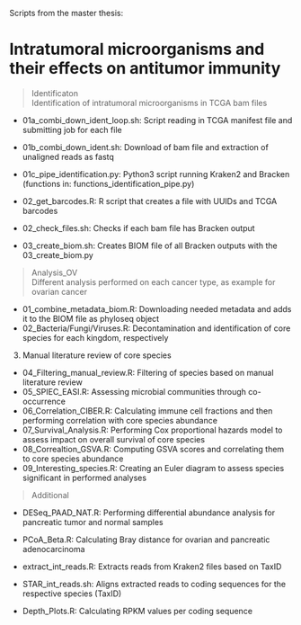 Scripts from the master thesis:
# Intratumoral microorganisms and their effects on antitumor immunity

> Identificaton \
> Identification of intratumoral microorganisms in TCGA bam files
- 01a_combi_down_ident_loop.sh: Script reading in TCGA manifest file and submitting job for each file
- 01b_combi_down_ident.sh: Download of bam file and extraction of unaligned reads as fastq
- 01c_pipe_identification.py: Python3 script running Kraken2 and Bracken (functions in: functions_identification_pipe.py)

- 02_get_barcodes.R: R script that creates a file with UUIDs and TCGA barcodes
- 02_check_files.sh: Checks if each bam file has Bracken output

- 03_create_biom.sh: Creates BIOM file of all Bracken outputs with the 03_create_biom.py


> Analysis_OV\
> Different analysis performed on each cancer type, as example for ovarian cancer
- 01_combine_metadata_biom.R: Downloading needed metadata and adds it to the BIOM file as phyloseq object
- 02_Bacteria/Fungi/Viruses.R: Decontamination and identification of core species for each kingdom, respectively
  
3. Manual literature review of core species

- 04_Filtering_manual_review.R: Filtering of species based on manual literature review
- 05_SPIEC_EASI.R: Assessing microbial communities through co-occurrence
- 06_Correlation_CIBER.R: Calculating immune cell fractions and then performing correlation with core species abundance
- 07_Survival_Analysis.R: Performing Cox proportional hazards model to assess impact on overall survival of core species
- 08_Correaltion_GSVA.R: Computing GSVA scores and correlating them to core species abundance
- 09_Interesting_species.R: Creating an Euler diagram to assess species significant in performed analyses

> Additional
- DESeq_PAAD_NAT.R: Performing differential abundance analysis for pancreatic tumor and normal samples
- PCoA_Beta.R: Calculating Bray distance for ovarian and pancreatic adenocarcinoma

- extract_int_reads.R: Extracts reads from Kraken2 files based on TaxID
- STAR_int_reads.sh: Aligns extracted reads to coding sequences for the respective species (TaxID)
- Depth_Plots.R: Calculating RPKM values per coding sequence
